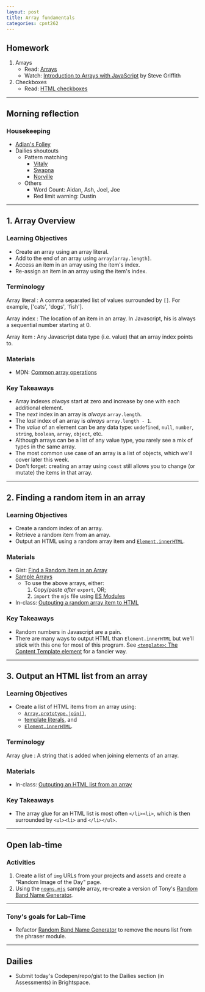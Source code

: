 ```yaml
---
layout: post
title: Array fundamentals
categories: cpnt262
---
```


## Homework
1. Arrays
    - Read: [Arrays](https://developer.mozilla.org/en-US/docs/Learn/JavaScript/First_steps/Arrays)
    - Watch: [Introduction to Arrays with JavaScript](https://youtu.be/arIhhRd1RPc) by Steve Griffith
2. Checkboxes
    - Read: [HTML checkboxes](https://developer.mozilla.org/en-US/docs/Web/HTML/Element/input/checkbox)

---

## Morning reflection
### Housekeeping
- [Adian's Folley](https://ca.indeed.com/viewjob?jk=f6e99de1af586f54&from=tp-serp&tk=1euo7a665osi6800)
- Dailies shoutouts
    - Pattern matching
        - [Vitaly](https://codepen.io/gvitaly87/full/oNYWzQG)
        - [Swapna](https://swappnasama.github.io/string-examples/)
        - [Norville](https://codepen.io/nozky/pen/gOLWMzm)
    - Others
        - Word Count: Aidan, Ash, Joel, Joe
        - Red limit warning: Dustin

---

## 1. Array Overview
### Learning Objectives
- Create an array using an array literal.
- Add to the end of an array using `array[array.length]`.
- Access an item in an array using the item's index.
- Re-assign an item in an array using the item's index.

### Terminology
Array literal
: A comma separated list of values surrounded by `[]`. For example, ['cats', 'dogs', 'fish'].

Array index
: The location of an item in an array. In Javascript, his is always a sequential number starting at 0.

Array item
: Any Javascript data type (i.e. value) that an array index points to.

### Materials
- MDN: [Common array operations](https://developer.mozilla.org/en-US/docs/Web/JavaScript/Reference/Global_Objects/Array#common_operations)

### Key Takeaways
- Array indexes _always_ start at zero and increase by one with each additional element.
- The _next_ index in an array is _always_ `array.length`.
- The _last_ index of an array is _always_ `array.length - 1`.
- The _value_ of an element can be any data type: `undefined`, `null`, `number`, `string`, `boolean`, `array`, `object`, etc.
- Although arrays can be a list of any value type, you rarely see a mix of types in the same array.
- The most common use case of an array is a list of objects, which we'll cover later this week.
- Don't forget: creating an array using `const` still allows you to change (or mutate) the items in that array.

---

## 2. Finding a random item in an array
### Learning Objectives
- Create a random index of an array.
- Retrieve a random item from an array.
- Output an HTML using a random array item and [`Element.innerHTML`](https://developer.mozilla.org/en-US/docs/Web/API/Element/innerHTML).

### Materials
- Gist: [Find a Random Item in an Array](https://gist.github.com/acidtone/2a3cac26a229aa95685e5cf6344f2e4e)
- [Sample Arrays](https://github.com/sait-wbdv/sample-code/tree/master/assets/js)
    - To use the above arrays, either:
        1. Copy/paste _after_ `export`, OR;
        2. `import` the `mjs` file using [ES Modules](https://hacks.mozilla.org/2018/03/es-modules-a-cartoon-deep-dive/)
- In-class: [Outputing a random array item to HTML](https://codepen.io/acidtone/pen/ExNmROE)

### Key Takeaways
- Random numbers in Javascript are a pain.
- There are many ways to output HTML than `Element.innerHTML` but we'll stick with this one for most of this program. See [`<template>`: The Content Template element](https://developer.mozilla.org/en-US/docs/Web/HTML/Element/template) for a fancier way.

---

## 3. Output an HTML list from an array
### Learning Objectives
- Create a list of HTML items from an array using:
    - [`Array.prototype.join()`](https://developer.mozilla.org/en-US/docs/Web/JavaScript/Reference/Global_Objects/Array/join), 
    - [template literals](https://developer.mozilla.org/en-US/docs/Web/JavaScript/Reference/Template_literals), and 
    - [`Element.innerHTML`](https://developer.mozilla.org/en-US/docs/Web/API/Element/innerHTML).

### Terminology
Array glue
: A string that is added when joining elements of an array.

### Materials
- In-class: [Outputing an HTML list from an array](https://codepen.io/acidtone/pen/PobmaeM)

### Key Takeaways
- The array glue for an HTML list is most often `</li><li>`, which is then surrounded by `<ul><li>` and `</li></ul>`.

---

## Open lab-time
### Activities
1. Create a list of `img` URLs from your projects and assets and create a "Random Image of the Day" page.
2. Using the [`nouns.mjs`](https://github.com/sait-wbdv/sample-code/blob/master/assets/js/nouns.mjs) sample array, re-create a version of Tony's [Random Band Name Generator](https://acidtone.github.io/namor/).

---

### Tony's goals for Lab-Time
- Refactor [Random Band Name Generator](https://acidtone.github.io/namor/) to remove the nouns list from the phraser module.

---

## Dailies
- Submit today's Codepen/repo/gist to the Dailies section (in Assessments) in Brightspace.